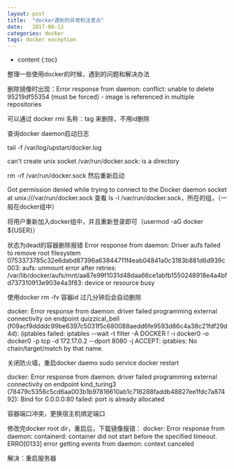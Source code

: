 ```yaml
---
layout: post
title:  "docker遇到的异常和注意点"
date:   2017-06-13
categories: docker
tags: docker exception
---
```


* content
{:toc}


整理一些使用docker的时候，遇到的问题和解决办法





删除镜像时出现：Error response from daemon: conflict: unable to delete 95219df55354 (must be forced) - image is referenced in multiple repositories

可以通过 docker rmi 名称：tag 来删除，不用id删除

查询docker daemon启动日志

tail -f /var/log/upstart/docker.log

can't create unix socket /var/run/docker.sock: is a directory

rm -rf  /var/run/docker.sock 然后重新启动


Got permission denied while trying to connect to the Docker daemon socket at unix:///var/run/docker.sock
查看 ls -l /var/run/docker.sock，所在的组，（一般在docker组中）

将用户重新加入docker组中，并且重新登录即可（usermod -aG docker ${USER}）


状态为dead的容器删除报错
Error response from daemon: Driver aufs failed to remove root filesystem 0753373785c32e6dabd87396a63844711f4eab04841a0c3183b881d6d939c003: aufs: unmount error after retries: /var/lib/docker/aufs/mnt/aa87e99f1031d48daa66ce1abfb1550248918e4a4bfd737310913e903e4a3f83: device or resource busy

使用docker rm -fv 容器id 过几分钟后会自动删除

docker: Error response from daemon: driver failed programming external connectivity on endpoint quizzical_bell (f09acf9ddddc99be6397c5031f5c680088aedd6fe9593d86c4a38c21fdf29d4d):  (iptables failed: iptables --wait -t filter -A DOCKER ! -i docker0 -o docker0 -p tcp -d 172.17.0.2 --dport 8080 -j ACCEPT: iptables: No chain/target/match by that name.

关闭防火墙，重启docker daemo
sudo service docker restart


docker: Error response from daemon: driver failed programming external connectivity on endpoint kind_turing3 (78479c5356c5cd6aa003b1b97816610ab1c716288faddb48827ee1fdc7a87492): Bind for 0.0.0.0:80 failed: port is already allocated

容器端口冲突，更换宿主机绑定端口


修改完docker root dir，重启后，下载镜像报错：
docker: Error response from daemon: containerd: container did not start before the specified timeout.
ERRO[0133] error getting events from daemon: context canceled 

解决：重启服务器
